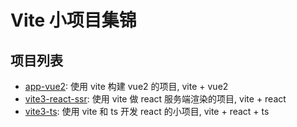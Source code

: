 # Vite 小项目集锦

## 项目列表

- [app-vue2](./app-vue2/): 使用 vite 构建 vue2 的项目, vite + vue2
- [vite3-react-ssr](./vite3-react-ssr/): 使用 vite 做 react 服务端渲染的项目, vite + react
- [vite3-ts](./vite3-ts/): 使用 vite 和 ts 开发 react 的小项目, vite + react + ts

